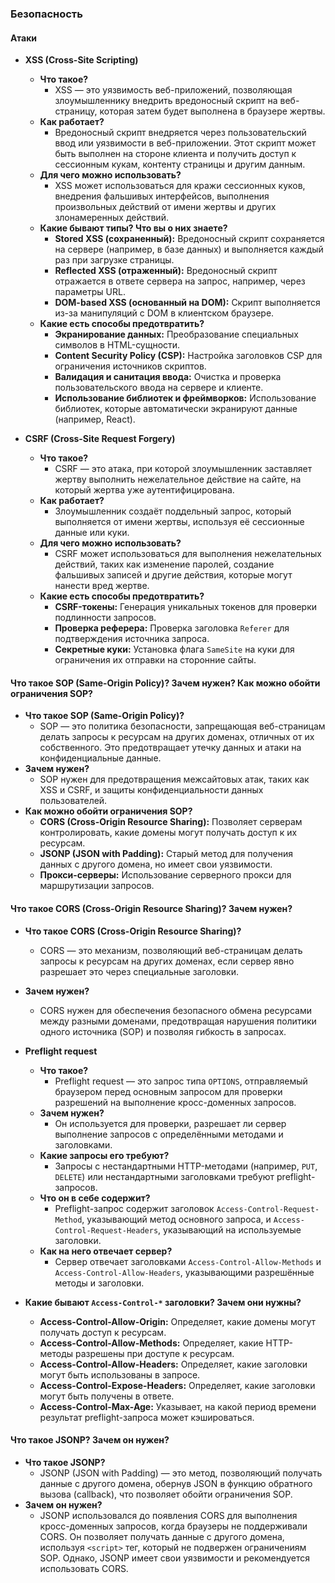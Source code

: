 ### Безопасность

#### Атаки

* **XSS (Cross-Site Scripting)**
  * **Что такое?**
    * XSS — это уязвимость веб-приложений, позволяющая злоумышленнику внедрить вредоносный скрипт на веб-страницу, которая затем будет выполнена в браузере жертвы.
  * **Как работает?**
    * Вредоносный скрипт внедряется через пользовательский ввод или уязвимости в веб-приложении. Этот скрипт может быть выполнен на стороне клиента и получить доступ к сессионным кукам, контенту страницы и другим данным.
  * **Для чего можно использовать?**
    * XSS может использоваться для кражи сессионных куков, внедрения фальшивых интерфейсов, выполнения произвольных действий от имени жертвы и других злонамеренных действий.
  * **Какие бывают типы? Что вы о них знаете?**
    * **Stored XSS (сохраненный):** Вредоносный скрипт сохраняется на сервере (например, в базе данных) и выполняется каждый раз при загрузке страницы.
    * **Reflected XSS (отраженный):** Вредоносный скрипт отражается в ответе сервера на запрос, например, через параметры URL.
    * **DOM-based XSS (основанный на DOM):** Скрипт выполняется из-за манипуляций с DOM в клиентском браузере.
  * **Какие есть способы предотвратить?**
    * **Экранирование данных:** Преобразование специальных символов в HTML-сущности.
    * **Content Security Policy (CSP):** Настройка заголовков CSP для ограничения источников скриптов.
    * **Валидация и санитация ввода:** Очистка и проверка пользовательского ввода на сервере и клиенте.
    * **Использование библиотек и фреймворков:** Использование библиотек, которые автоматически экранируют данные (например, React).

* **CSRF (Cross-Site Request Forgery)**
  * **Что такое?**
    * CSRF — это атака, при которой злоумышленник заставляет жертву выполнить нежелательное действие на сайте, на который жертва уже аутентифицирована.
  * **Как работает?**
    * Злоумышленник создаёт поддельный запрос, который выполняется от имени жертвы, используя её сессионные данные или куки.
  * **Для чего можно использовать?**
    * CSRF может использоваться для выполнения нежелательных действий, таких как изменение паролей, создание фальшивых записей и другие действия, которые могут нанести вред жертве.
  * **Какие есть способы предотвратить?**
    * **CSRF-токены:** Генерация уникальных токенов для проверки подлинности запросов.
    * **Проверка реферера:** Проверка заголовка `Referer` для подтверждения источника запроса.
    * **Секретные куки:** Установка флага `SameSite` на куки для ограничения их отправки на сторонние сайты.

#### Что такое SOP (Same-Origin Policy)? Зачем нужен? Как можно обойти ограничения SOP?

* **Что такое SOP (Same-Origin Policy)?**
  * SOP — это политика безопасности, запрещающая веб-страницам делать запросы к ресурсам на других доменах, отличных от их собственного. Это предотвращает утечку данных и атаки на конфиденциальные данные.
* **Зачем нужен?**
  * SOP нужен для предотвращения межсайтовых атак, таких как XSS и CSRF, и защиты конфиденциальности данных пользователей.
* **Как можно обойти ограничения SOP?**
  * **CORS (Cross-Origin Resource Sharing):** Позволяет серверам контролировать, какие домены могут получать доступ к их ресурсам.
  * **JSONP (JSON with Padding):** Старый метод для получения данных с другого домена, но имеет свои уязвимости.
  * **Прокси-серверы:** Использование серверного прокси для маршрутизации запросов.

#### Что такое CORS (Cross-Origin Resource Sharing)? Зачем нужен?

* **Что такое CORS (Cross-Origin Resource Sharing)?**
  * CORS — это механизм, позволяющий веб-страницам делать запросы к ресурсам на других доменах, если сервер явно разрешает это через специальные заголовки.
* **Зачем нужен?**
  * CORS нужен для обеспечения безопасного обмена ресурсами между разными доменами, предотвращая нарушения политики одного источника (SOP) и позволяя гибкость в запросах.

* **Preflight request**
  * **Что такое?**
    * Preflight request — это запрос типа `OPTIONS`, отправляемый браузером перед основным запросом для проверки разрешений на выполнение кросс-доменных запросов.
  * **Зачем нужен?**
    * Он используется для проверки, разрешает ли сервер выполнение запросов с определёнными методами и заголовками.
  * **Какие запросы его требуют?**
    * Запросы с нестандартными HTTP-методами (например, `PUT`, `DELETE`) или нестандартными заголовками требуют preflight-запросов.
  * **Что он в себе содержит?**
    * Preflight-запрос содержит заголовок `Access-Control-Request-Method`, указывающий метод основного запроса, и `Access-Control-Request-Headers`, указывающий на используемые заголовки.
  * **Как на него отвечает сервер?**
    * Сервер отвечает заголовками `Access-Control-Allow-Methods` и `Access-Control-Allow-Headers`, указывающими разрешённые методы и заголовки.

* **Какие бывают `Access-Control-*` заголовки? Зачем они нужны?**
  * **Access-Control-Allow-Origin:** Определяет, какие домены могут получать доступ к ресурсам.
  * **Access-Control-Allow-Methods:** Определяет, какие HTTP-методы разрешены при доступе к ресурсам.
  * **Access-Control-Allow-Headers:** Определяет, какие заголовки могут быть использованы в запросе.
  * **Access-Control-Expose-Headers:** Определяет, какие заголовки могут быть получены в ответе.
  * **Access-Control-Max-Age:** Указывает, на какой период времени результат preflight-запроса может кэшироваться.

#### Что такое JSONP? Зачем он нужен?

* **Что такое JSONP?**
  * JSONP (JSON with Padding) — это метод, позволяющий получать данные с другого домена, обернув JSON в функцию обратного вызова (callback), что позволяет обойти ограничения SOP.
* **Зачем он нужен?**
  * JSONP использовался до появления CORS для выполнения кросс-доменных запросов, когда браузеры не поддерживали CORS. Он позволяет получать данные с другого домена, используя `<script>` тег, который не подвержен ограничениям SOP. Однако, JSONP имеет свои уязвимости и рекомендуется использовать CORS.